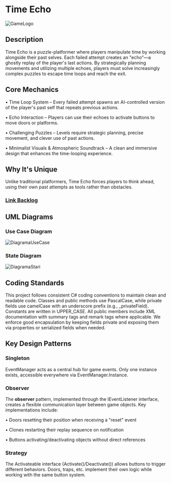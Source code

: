 # Time Echo
![GameLogo](https://github.com/user-attachments/assets/93bed361-7ed2-495b-b7da-d007431d60b7)

## Description
Time Echo is a puzzle-platformer where players manipulate time by working alongside their past selves. Each failed attempt creates an "echo"—a ghostly replay of the player's last actions. By strategically planning movements and utilizing multiple echoes, players must solve increasingly complex puzzles to escape time loops and reach the exit.

## Core Mechanics
• Time Loop System – Every failed attempt spawns an AI-controlled version of the player's past self that repeats previous actions.

• Echo Interaction – Players can use their echoes to activate buttons to move doors or platforms.

• Challenging Puzzles – Levels require strategic planning, precise movement, and clever use of past actions.

• Minimalist Visuals & Atmospheric Soundtrack – A clean and immersive design that enhances the time-looping experience.

## Why It's Unique
Unlike traditional platformers, Time Echo forces players to think ahead, using their own past attempts as tools rather than obstacles.

### [Link Backlog](https://petrecristian2004.atlassian.net/jira/software/projects/MP/boards/2)

## UML Diagrams
### Use Case Diagram
![DiagramaUseCase](https://github.com/user-attachments/assets/79fb2ea8-70db-433c-8090-557b74e2db97)
### State Diagram
![DiagramaStari](https://github.com/user-attachments/assets/9c8b80a5-b69d-4ba1-b62e-98f11b8731e2)

## Coding Standards
This project follows consistent C# coding conventions to maintain clean and readable code. Classes and public methods use PascalCase, while private fields use camelCase with an underscore prefix (e.g., _privateField). Constants are written in UPPER_CASE. All public members include XML documentation with summary tags and remark tags where applicable.
We enforce good encapsulation by keeping fields private and exposing them via properties or serialized fields when needed.

## Key Design Patterns
### Singleton

EventManager acts as a central hub for game events. Only one instance exists, accessible everywhere via EventManager.Instance.
### Observer

The **observer** pattern, implemented through the IEventListener interface, creates a flexible communication layer between game objects. Key implementations include:

• Doors resetting their position when receiving a "reset" event

• Clones restarting their replay sequence on notification

• Buttons activating/deactivating objects without direct references

### Strategy

The Activateable interface (Activate()/Deactivate()) allows buttons to trigger different behaviors. Doors, traps, etc. implement their own logic while working with the same button system.
